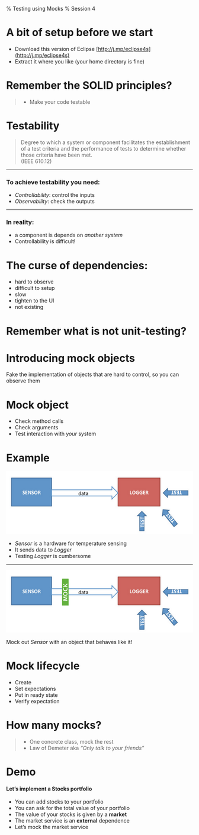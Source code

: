 % Testing using Mocks
% Session 4

# A bit of setup before we start
- Download this version of Eclipse [http://j.mp/eclipse4s](http://j.mp/eclipse4s)
- Extract it where you like (your home directory is fine)

# Remember the SOLID principles?
> - Make your code testable

# Testability
> Degree to which a system or component facilitates the
establishment of a test criteria and the performance of tests to  determine whether those criteria have been met.  
(IEEE 610.12)

-----------------------

### To achieve testability you need:
- *Controllability*: control the inputs 
- *Observability*: check the outputs

-----------------------

### In reality:
- a component is depends on *another system*
- Controllability is difficult!


# The curse of dependencies:
- hard to observe
- difficult to setup
- slow
- tighten to the UI
- not existing

# Remember what is **not** unit-testing?

# Introducing mock objects
Fake the implementation of objects that are hard to control, so you can observe them

# Mock object
- Check method calls
- Check arguments
- Test interaction with *your* system 

# Example
![](mock.png)

- *Sensor* is a hardware for temperature sensing
- It sends data to *Logger*
- Testing *Logger* is cumbersome

------------------------------
![](mock2.png)

Mock out *Sensor* with an object that behaves like it!


# Mock lifecycle
- Create 
- Set expectations
- Put in ready state
- Verify expectation

# How many mocks?
> - One concrete class, mock the rest
> - Law of Demeter aka *“Only talk to your friends”*

# Demo
#### Let’s implement a Stocks portfolio
- You can add stocks to your portfolio
- You can ask for the total value of your portfolio
- The value of your stocks is given by a **market** 
- The market service is an **external** dependence
- Let’s mock the market service

